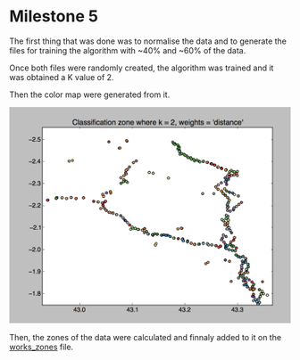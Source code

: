 # Milestone 5

The first thing that was done was to normalise the data and to generate the files for training the algorithm with ~40% and ~60% of the data.

Once both files were randomly created, the algorithm was trained and it was obtained a K value of 2.

Then the color map were generated from it.

![colormap](out/img/figure2.png)

Then, the zones of the data were calculated and finnaly added to it on the [works_zones](out/works_zones.csv) file.
